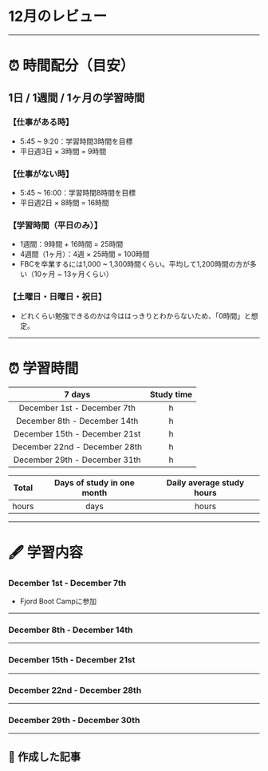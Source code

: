 # 12月のレビュー
---

# ⏰ 時間配分（目安）
## 1日 / 1週間 / 1ヶ月の学習時間
### 【仕事がある時】
- 5:45 ~ 9:20：学習時間3時間を目標
- 平日週3日 × 3時間 = 9時間

### 【仕事がない時】
- 5:45 ~ 16:00：学習時間8時間を目標
- 平日週2日 × 8時間 = 16時間

### 【学習時間（平日のみ）】
- 1週間：9時間 + 16時間 = 25時間
- 4週間（1ヶ月）：4週 × 25時間 = 100時間
- FBCを卒業するには1,000 ~ 1,300時間くらい。平均して1,200時間の方が多い（10ヶ月 ~ 13ヶ月くらい）

### 【土曜日・日曜日・祝日】
- どれくらい勉強できるのかは今ははっきりとわからないため、「0時間」と想定。

---

# ⏰ 学習時間
| 7 days | Study time |
| :---: | :---: |
| December 1st - December 7th |  h |
| December 8th - December 14th |  h |
| December 15th - December 21st |  h |
| December 22nd - December 28th |  h |
| December 29th - December 31th |  h |

| Total | Days of study in one month | Daily average study hours |
| :---: | :---: | :---: |
|  hours |  days |  hours |
---


# 🖋️ 学習内容
### December 1st - December 7th 
- Fjord Boot Campに参加
---


### December 8th - December 14th
---


### December 15th - December 21st
---


### December 22nd - December 28th
---


### December 29th - December 30th
---


## 📰 作成した記事
